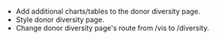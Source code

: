 - Add additional charts/tables to the donor diversity page.
- Style donor diversity page.
- Change donor diversity page's route from /vis to /diversity.